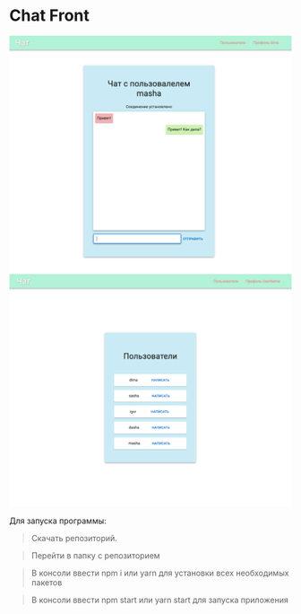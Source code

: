 # Chat Front


![screenshot](readme-assets/1.png)
![screenshot](readme-assets/2.png)

Для запуска программы: 

> Скачать репозиторий.

> Перейти в папку с репозиторием

> В консоли ввести npm i или yarn для установки всех необходимых пакетов

> В консоли ввести npm start или yarn start для запуска приложения
